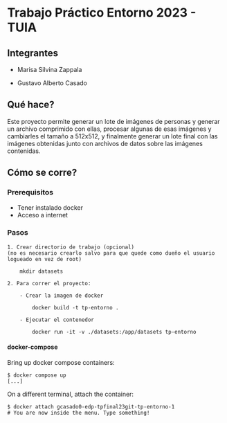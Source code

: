 # Trabajo Práctico Entorno 2023 - TUIA

## Integrantes

- Marisa Silvina Zappala

- Gustavo Alberto Casado

## Qué hace?

Este proyecto permite generar un lote de imágenes de personas y generar un archivo comprimido con ellas, procesar algunas de esas imágenes y cambiarles el tamaño a 512x512, y finalmente generar un lote final con las imágenes obtenidas junto con archivos de datos sobre las imágenes contenidas.

## Cómo se corre?

### Prerequisitos

- Tener instalado docker
- Acceso a internet

### Pasos

```
1. Crear directorio de trabajo (opcional)
(no es necesario crearlo salvo para que quede como dueño el usuario logueado en vez de root)

    mkdir datasets 

2. Para correr el proyecto:

    - Crear la imagen de docker
        
        docker build -t tp-entorno . 
    
    - Ejecutar el contenedor
        
        docker run -it -v ./datasets:/app/datasets tp-entorno

```

#### docker-compose

Bring up docker compose containers:
```
$ docker compose up
[...]
```

On a different terminal, attach the container:
```
$ docker attach gcasado0-edp-tpfinal23git-tp-entorno-1
# You are now inside the menu. Type something!
```
